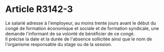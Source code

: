 # Article R3142-3

  
Le salarié adresse à l'employeur, au moins trente jours avant le début du congé de formation économique et sociale et de formation syndicale, une demande l'informant de sa volonté de bénéficier de ce congé.   
Il précise la date et la durée de l'absence sollicitée ainsi que le nom de l'organisme responsable du stage ou de la session.